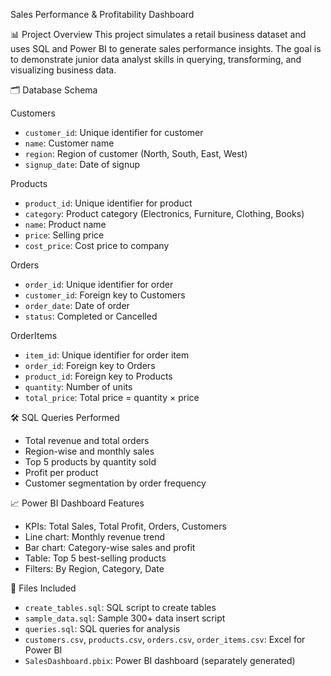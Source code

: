 
Sales Performance & Profitability Dashboard

 📊 Project Overview
This project simulates a retail business dataset and uses SQL and Power BI to generate sales performance insights. 
The goal is to demonstrate junior data analyst skills in querying, transforming, and visualizing business data.

🗂️ Database Schema

 Customers
- `customer_id`: Unique identifier for customer
- `name`: Customer name
- `region`: Region of customer (North, South, East, West)
- `signup_date`: Date of signup

Products
- `product_id`: Unique identifier for product
- `category`: Product category (Electronics, Furniture, Clothing, Books)
- `name`: Product name
- `price`: Selling price
- `cost_price`: Cost price to company

 Orders
- `order_id`: Unique identifier for order
- `customer_id`: Foreign key to Customers
- `order_date`: Date of order
- `status`: Completed or Cancelled

OrderItems
- `item_id`: Unique identifier for order item
- `order_id`: Foreign key to Orders
- `product_id`: Foreign key to Products
- `quantity`: Number of units
- `total_price`: Total price = quantity × price

🛠️ SQL Queries Performed
- Total revenue and total orders
- Region-wise and monthly sales
- Top 5 products by quantity sold
- Profit per product
- Customer segmentation by order frequency

📈 Power BI Dashboard Features
- KPIs: Total Sales, Total Profit, Orders, Customers
- Line chart: Monthly revenue trend
- Bar chart: Category-wise sales and profit
- Table: Top 5 best-selling products
- Filters: By Region, Category, Date

 📁 Files Included
- `create_tables.sql`: SQL script to create tables
- `sample_data.sql`: Sample 300+ data insert script
- `queries.sql`: SQL queries for analysis
- `customers.csv`, `products.csv`, `orders.csv`, `order_items.csv`: Excel for Power BI
- `SalesDashboard.pbix`: Power BI dashboard (separately generated)


